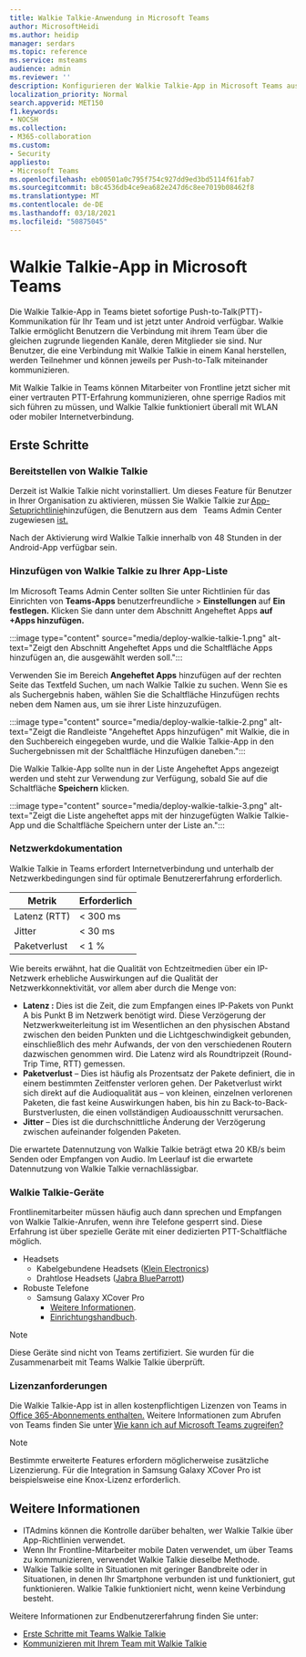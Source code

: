 ```yaml
---
title: Walkie Talkie-Anwendung in Microsoft Teams
author: MicrosoftHeidi
ms.author: heidip
manager: serdars
ms.topic: reference
ms.service: msteams
audience: admin
ms.reviewer: ''
description: Konfigurieren der Walkie Talkie-App in Microsoft Teams aus itAdmin-Perspektive
localization_priority: Normal
search.appverid: MET150
f1.keywords:
- NOCSH
ms.collection:
- M365-collaboration
ms.custom:
- Security
appliesto:
- Microsoft Teams
ms.openlocfilehash: eb00501a0c795f754c927dd9ed3bd5114f61fab7
ms.sourcegitcommit: b8c4536db4ce9ea682e247d6c8ee7019b08462f8
ms.translationtype: MT
ms.contentlocale: de-DE
ms.lasthandoff: 03/18/2021
ms.locfileid: "50875045"
---
```

# <a name="walkie-talkie-app-in-microsoft-teams"></a>Walkie Talkie-App in Microsoft Teams

Die Walkie Talkie-App in Teams bietet sofortige Push-to-Talk(PTT)-Kommunikation für Ihr Team und ist jetzt unter Android verfügbar. Walkie Talkie ermöglicht Benutzern die Verbindung mit ihrem Team über die gleichen zugrunde liegenden Kanäle, deren Mitglieder sie sind. Nur Benutzer, die eine Verbindung mit Walkie Talkie in einem Kanal herstellen, werden Teilnehmer und können jeweils per Push-to-Talk miteinander kommunizieren.

Mit Walkie Talkie in Teams können Mitarbeiter von Frontline jetzt sicher mit einer vertrauten PTT-Erfahrung kommunizieren, ohne sperrige Radios mit sich führen zu müssen, und Walkie Talkie funktioniert überall mit WLAN oder mobiler Internetverbindung.

## <a name="getting-started"></a>Erste Schritte

### <a name="deploying-walkie-talkie"></a>Bereitstellen von Walkie Talkie

Derzeit ist Walkie Talkie nicht vorinstalliert. Um dieses Feature für Benutzer in Ihrer Organisation zu aktivieren, müssen Sie Walkie Talkie zur [App-Setuprichtlinie](teams-app-setup-policies.md)hinzufügen, die Benutzern aus dem   Teams Admin Center zugewiesen [ist.](https://admin.teams.microsoft.com/)

Nach der Aktivierung wird Walkie Talkie innerhalb von 48 Stunden in der Android-App verfügbar sein.

### <a name="adding-walkie-talkie-to-your-app-list"></a>Hinzufügen von Walkie Talkie zu Ihrer App-Liste

Im Microsoft Teams Admin Center sollten Sie unter Richtlinien für das Einrichten von **Teams-Apps** benutzerfreundliche  >   **Einstellungen** auf **Ein festlegen.** Klicken Sie dann unter dem Abschnitt Angeheftet Apps **auf +Apps hinzufügen.**

:::image type="content" source="media/deploy-walkie-talkie-1.png" alt-text="Zeigt den Abschnitt Angeheftet Apps und die Schaltfläche Apps hinzufügen an, die ausgewählt werden soll.":::

Verwenden Sie im Bereich **Angeheftet Apps** hinzufügen  auf der rechten Seite das Textfeld Suchen, um nach Walkie Talkie zu suchen. Wenn Sie es als Suchergebnis  haben, wählen Sie die Schaltfläche Hinzufügen rechts neben dem Namen aus, um sie ihrer Liste hinzuzufügen.

:::image type="content" source="media/deploy-walkie-talkie-2.png" alt-text="Zeigt die Randleiste "Angeheftet Apps hinzufügen" mit Walkie, die in den Suchbereich eingegeben wurde, und die Walkie Talkie-App in den Suchergebnissen mit der Schaltfläche Hinzufügen daneben.":::

Die Walkie Talkie-App sollte nun in der Liste Angeheftet Apps angezeigt werden und steht zur Verwendung zur Verfügung, sobald Sie auf die Schaltfläche **Speichern** klicken.

:::image type="content" source="media/deploy-walkie-talkie-3.png" alt-text="Zeigt die Liste angeheftet apps mit der hinzugefügten Walkie Talkie-App und die Schaltfläche Speichern unter der Liste an.":::

### <a name="network-documentation"></a>Netzwerkdokumentation

Walkie Talkie in Teams erfordert Internetverbindung und unterhalb der Netzwerkbedingungen sind für optimale Benutzererfahrung erforderlich.

|Metrik | Erforderlich |
|---|---|
|Latenz (RTT) | < 300 ms |
|Jitter |< 30 ms |
|Paketverlust |< 1 % |

Wie bereits erwähnt, hat die Qualität von Echtzeitmedien über ein IP-Netzwerk erhebliche Auswirkungen auf die Qualität der Netzwerkkonnektivität, vor allem aber durch die Menge von:

- **Latenz :** Dies ist die Zeit, die zum Empfangen eines IP-Pakets von Punkt A bis Punkt B im Netzwerk benötigt wird. Diese Verzögerung der Netzwerkweiterleitung ist im Wesentlichen an den physischen Abstand zwischen den beiden Punkten und die Lichtgeschwindigkeit gebunden, einschließlich des mehr Aufwands, der von den verschiedenen Routern dazwischen genommen wird. Die Latenz wird als Roundtripzeit (Round-Trip Time, RTT) gemessen.
- **Paketverlust** – Dies ist häufig als Prozentsatz der Pakete definiert, die in einem bestimmten Zeitfenster verloren gehen. Der Paketverlust wirkt sich direkt auf die Audioqualität aus – von kleinen, einzelnen verlorenen Paketen, die fast keine Auswirkungen haben, bis hin zu Back-to-Back-Burstverlusten, die einen vollständigen Audioausschnitt verursachen.
- **Jitter** – Dies ist die durchschnittliche Änderung der Verzögerung zwischen aufeinander folgenden Paketen.

Die erwartete Datennutzung von Walkie Talkie beträgt etwa 20 KB/s beim Senden oder Empfangen von Audio. Im Leerlauf ist die erwartete Datennutzung von Walkie Talkie vernachlässigbar.

### <a name="walkie-talkie-devices"></a>Walkie Talkie-Geräte

Frontlinemitarbeiter müssen häufig auch dann sprechen und Empfangen von Walkie Talkie-Anrufen, wenn ihre Telefone gesperrt sind. Diese Erfahrung ist über spezielle Geräte mit einer dedizierten PTT-Schaltfläche möglich.

- Headsets
  - Kabelgebundene Headsets ([Klein Electronics](https://www.kleinelectronics.com/poc-accessories/mtwt/))
  - Drahtlose Headsets ([Jabra BlueParrott](https://www.blueparrott.com/microsoft-teams-walkie-talkie))
- Robuste Telefone
  - Samsung Galaxy XCover Pro
    - [Weitere Informationen](https://www.samsung.com/us/business/products/mobile/phones/galaxy-xcover-pro/).
    - [Einrichtungshandbuch](https://docs.samsungknox.com/admin/knox-service-plugin/intune-teams.htm).

> [!NOTE]
> Diese Geräte sind nicht von Teams zertifiziert. Sie wurden für die Zusammenarbeit mit Teams Walkie Talkie überprüft.

### <a name="license-requirements"></a>Lizenzanforderungen

Die Walkie Talkie-App ist in allen kostenpflichtigen Lizenzen von Teams in [Office 365-Abonnements enthalten.](https://docs.microsoft.com/MicrosoftTeams/office-365-licensing) Weitere Informationen zum Abrufen von Teams finden Sie unter [Wie kann ich auf Microsoft Teams zugreifen?](https://support.office.com/article/fc7f1634-abd3-4f26-a597-9df16e4ca65b)

> [!NOTE]
> Bestimmte erweiterte Features erfordern möglicherweise zusätzliche Lizenzierung. Für die Integration in Samsung Galaxy XCover Pro ist beispielsweise eine Knox-Lizenz erforderlich.

## <a name="further-information"></a>Weitere Informationen

- ITAdmins können die Kontrolle darüber behalten, wer Walkie Talkie über App-Richtlinien verwendet.
- Wenn Ihr Frontline-Mitarbeiter mobile Daten verwendet, um über Teams zu kommunizieren, verwendet Walkie Talkie dieselbe Methode.
- Walkie Talkie sollte in Situationen mit geringer Bandbreite oder in Situationen, in denen Ihr Smartphone verbunden ist und funktioniert, gut funktionieren. Walkie Talkie funktioniert nicht, wenn keine Verbindung besteht.

Weitere Informationen zur Endbenutzererfahrung finden Sie unter:

- [Erste Schritte mit Teams Walkie Talkie](https://support.microsoft.com/office/get-started-with-teams-walkie-talkie-25bdc3d5-bbb2-41b7-89bf-650fae0c8e0c)
- [Kommunizieren mit Ihrem Team mit Walkie Talkie](https://support.microsoft.com/office/communicate-with-your-team-in-walkie-talkie-e4342550-5516-4451-b9ec-93166b60f8a4)
